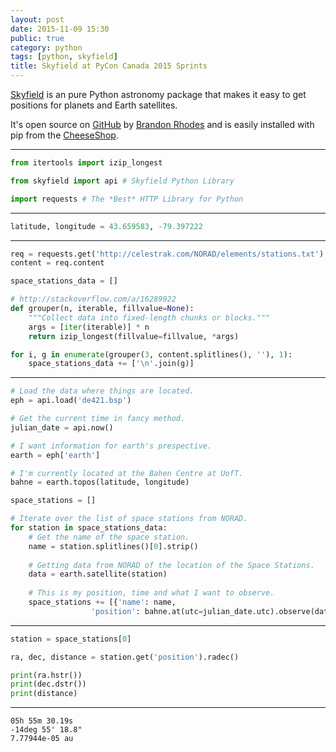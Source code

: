 ```yaml
---
layout: post
date: 2015-11-09 15:30
public: true
category: python
tags: [python, skyfield]
title: Skyfield at PyCon Canada 2015 Sprints
---
```


[Skyfield](http://rhodesmill.org/skyfield/ "Skyfield Python Library") is an pure Python astronomy package that makes it easy to get positions for planets and Earth satellites.

It's open source on [GitHub](https://github.com/skyfielders/python-skyfield "Skyfield GitHub Page") by [Brandon Rhodes](https://github.com/brandon-rhodes) and is easily installed with pip from the [CheeseShop](https://pypi.python.org/pypi/skyfield "Skyfield PyPi Page").

---

```python
from itertools import izip_longest

from skyfield import api # Skyfield Python Library

import requests # The *Best* HTTP Library for Python
```

---

```python
latitude, longitude = 43.659583, -79.397222
```

---

```python
req = requests.get('http://celestrak.com/NORAD/elements/stations.txt')
content = req.content

space_stations_data = []

# http://stackoverflow.com/a/16289922
def grouper(n, iterable, fillvalue=None):
    """Collect data into fixed-length chunks or blocks."""
    args = [iter(iterable)] * n
    return izip_longest(fillvalue=fillvalue, *args)

for i, g in enumerate(grouper(3, content.splitlines(), ''), 1):
    space_stations_data += ['\n'.join(g)]
```

---

```python
# Load the data where things are located.
eph = api.load('de421.bsp')

# Get the current time in fancy method.
julian_date = api.now()

# I want information for earth's prespective.
earth = eph['earth']

# I'm currently located at the Bahen Centre at UofT.
bahne = earth.topos(latitude, longitude)

space_stations = []

# Iterate over the list of space stations from NORAD.
for station in space_stations_data:
    # Get the name of the space station.
    name = station.splitlines()[0].strip()
    
    # Getting data from NORAD of the location of the Space Stations.
    data = earth.satellite(station)
    
    # This is my position, time and what I want to observe.
    space_stations += [{'name': name,
                  'position': bahne.at(utc=julian_date.utc).observe(data)}]
```

---

```python
station = space_stations[0]

ra, dec, distance = station.get('position').radec()

print(ra.hstr())
print(dec.dstr())
print(distance)
```

---

    05h 55m 30.19s
    -14deg 55' 18.8"
    7.77944e-05 au
